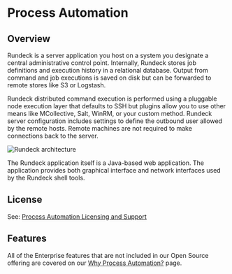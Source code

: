 # Process Automation

## Overview

Rundeck is a server application you host on a system you designate
a central administrative control point. Internally, Rundeck stores job
definitions and execution history in a relational database. Output
from command and job executions is saved on disk but can be forwarded
to remote stores like S3 or Logstash.

Rundeck distributed command execution is performed using a pluggable
node execution layer that defaults to SSH but plugins allow you
to use other means like MCollective, Salt, WinRM, or your custom method.
Rundeck server configuration includes settings to define the outbound
user allowed by the remote hosts. Remote machines
are not required to make connections back to the server.

![Rundeck architecture](~@assets/img/architecture.png)

The Rundeck application itself is a Java-based web application. The application provides both
graphical interface and network interfaces used by the Rundeck shell
tools.

## License

See: [Process Automation Licensing and Support](/administration/configuration/license.md)

## Features
All of the Enterprise features that are not included in our Open Source offering are covered on our [Why Process Automation?](https://www.rundeck.com/enterprise) page.
